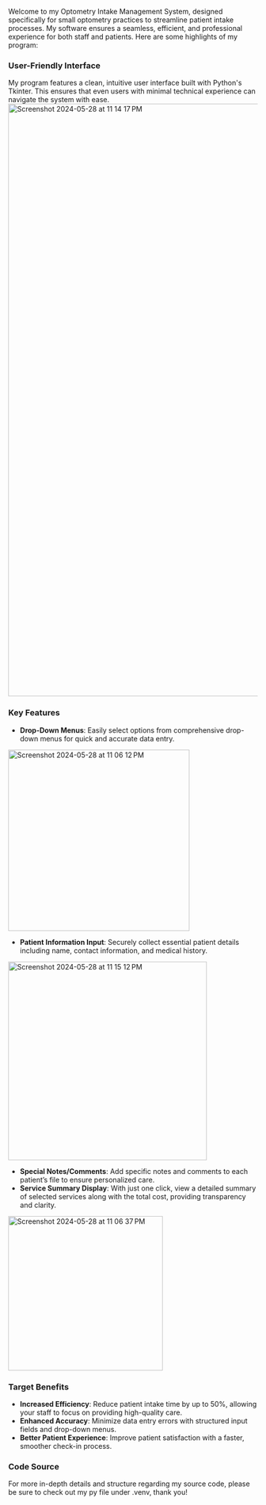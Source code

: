 Welcome to my Optometry Intake Management System, designed specifically for small optometry practices to streamline patient intake processes. My software ensures a seamless, efficient, and professional experience for both staff and patients. Here are some highlights of my program:

### User-Friendly Interface
My program features a clean, intuitive user interface built with Python's Tkinter. This ensures that even users with minimal technical experience can navigate the system with ease.
<img width="1197" alt="Screenshot 2024-05-28 at 11 14 17 PM" src="https://github.com/suarez-e/Patient-Intake/assets/139792822/26dc8d63-078a-4bbf-9b9e-bce2188775a2">



### Key Features
- **Drop-Down Menus**: Easily select options from comprehensive drop-down menus for quick and accurate data entry.
<img width="366" alt="Screenshot 2024-05-28 at 11 06 12 PM" src="https://github.com/suarez-e/Patient-Intake/assets/139792822/1ef9aec5-f977-4c7f-afe2-34e29009ff5c">

- **Patient Information Input**: Securely collect essential patient details including name, contact information, and medical history.
<img width="401" alt="Screenshot 2024-05-28 at 11 15 12 PM" src="https://github.com/suarez-e/Patient-Intake/assets/139792822/724a9a2b-eb0e-44f4-b87e-44a30be57826">

- **Special Notes/Comments**: Add specific notes and comments to each patient’s file to ensure personalized care.
- **Service Summary Display**: With just one click, view a detailed summary of selected services along with the total cost, providing transparency and clarity.
<img width="312" alt="Screenshot 2024-05-28 at 11 06 37 PM" src="https://github.com/suarez-e/Patient-Intake/assets/139792822/b805f91a-cc5e-436d-b2c3-27e43af78ecc">


### Target Benefits
- **Increased Efficiency**: Reduce patient intake time by up to 50%, allowing your staff to focus on providing high-quality care.
- **Enhanced Accuracy**: Minimize data entry errors with structured input fields and drop-down menus.
- **Better Patient Experience**: Improve patient satisfaction with a faster, smoother check-in process.

### Code Source
For more in-depth details and structure regarding my source code, please be sure to check out my py file under .venv, thank you!

 
